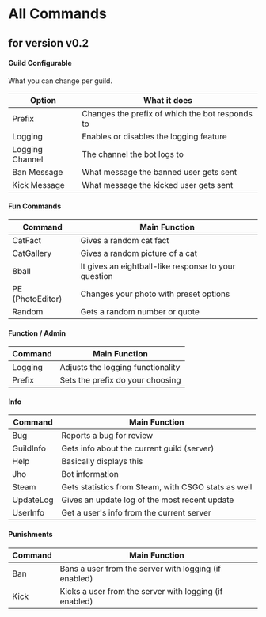 # All Commands
## for version v0.2

#### Guild Configurable
What you can change per guild. <br />

Option | What it does
---|---
Prefix | Changes the prefix of which the bot responds to
Logging | Enables or disables the logging feature
Logging Channel | The channel the bot logs to
Ban Message | What message the banned user gets sent
Kick Message | What message the kicked user gets sent

#### Fun Commands

Command | Main Function
---|--- 
CatFact | Gives a random cat fact
CatGallery | Gives a random picture of a cat
8ball | It gives an eightball-like response to your question
PE (PhotoEditor) | Changes your photo with preset options
Random | Gets a random number or quote

#### Function / Admin

Command | Main Function
---|---
Logging | Adjusts the logging functionality
Prefix | Sets the prefix do your choosing

#### Info

Command | Main Function
---|---
Bug | Reports a bug for review
GuildInfo | Gets info about the current guild (server)
Help | Basically displays this
Jho | Bot information
Steam | Gets statistics from Steam, with CSGO stats as well
UpdateLog | Gives an update log of the most recent update
UserInfo | Get a user's info from the current server

#### Punishments

Command | Main Function
---|---
Ban | Bans a user from the server with logging (if enabled)
Kick | Kicks a user from the server with logging (if enabled)

